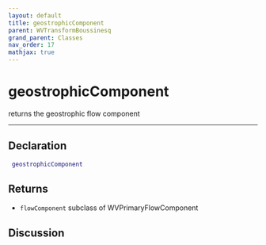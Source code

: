 ```yaml
---
layout: default
title: geostrophicComponent
parent: WVTransformBoussinesq
grand_parent: Classes
nav_order: 17
mathjax: true
---
```


#  geostrophicComponent

returns the geostrophic flow component


---

## Declaration
```matlab
 geostrophicComponent
```
## Returns
+ `flowComponent`  subclass of WVPrimaryFlowComponent

## Discussion

        
